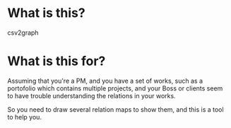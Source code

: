 # What is this?
csv2graph

# What is this for?

Assuming that you're a PM, and you have a set of works, such as a portofolio which contains multiple projects, and your Boss or clients seem to have trouble understanding the relations in your works.

So you need to draw several relation maps to show them, and this is a tool to help you.
